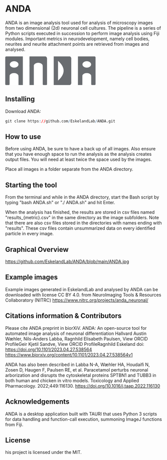 # ANDA

ANDA is an image analysis tool used for analysis of microscopy images from two dimensional (2d) neuronal cell cultures. The pipeline is a series of Python scripts executed in succession to perform image analysis using Fiji modules. Important metrics in neurodevelopment, namely cell bodies, neurites and neurite attachment points are retrieved from images and analysed.

![image](https://github.com/EskelandLab/ANDA/blob/main/anda_logo.png "ANDA")


## Installing

Download ANDA:
```r
git clone https://github.com/EskelandLab/ANDA.git
```

## How to use

Before using ANDA, be sure to have a back up of all images. Also ensure that you have enough space to run the analysis as the analysis creates output files. You will need at least twice the space used by the images.

Place all images in a folder separate from the ANDA directory.

## Starting the tool

From the terminal and while in the ANDA directory, start the Bash script by typing "bash ANDA.sh" or "./ ANDA.sh" and hit Enter.


When the analysis has finished, the results are stored in csv files named "results_{metric}.csv" in the same directory as the image subfolders.
Note that there are also csv files stored in the directories with names ending with "results". These csv files contain unsummarized data on every identified particle in every image.

## Graphical Overview

https://github.com/EskelandLab/ANDA/blob/main/ANDA.jpg

## Example images
Example images generated in EskelandLab and analysed by ANDA can be downloaded with license CC BY 4.0. from NeuroImaging Tools & Resources Collaboratory (NITRC) https://www.nitrc.org/projects/anda_neuronal/

## Citations information & Contributors
Please cite ANDA preprint in biorXiV.
ANDA: An open-source tool for automated image analysis of neuronal differentiation
Hallvard Austin Wæhler, Nils-Anders Labba, Ragnhild Elisabeth Paulsen,  View ORCID ProfileGeir Kjetil Sandve,  View ORCID ProfileRagnhild Eskeland
doi: https://doi.org/10.1101/2023.04.27.538564
https://www.biorxiv.org/content/10.1101/2023.04.27.538564v1

ANDA has also been described in
Labba N-A, Wæhler HA, Houdaifi N, Zosen D, Haugen F, Paulsen RE, et al. Paracetamol perturbs neuronal arborization and disrupts the cytoskeletal proteins SPTBN1 and TUBB3 in both human and chicken in vitro models. Toxicology and Applied Pharmacology. 2022;449:116130.
https://doi.org/10.1016/j.taap.2022.116130

## Acknowledgements
ANDA is a desktop application built with TAURI that uses Python 3 scripts for data handling and function-call execution, summoning ImageJ functions from Fiji.

## License
his project is licensed under the MIT.
